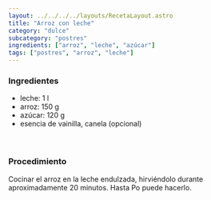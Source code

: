 ```yaml
---
layout: ../../../../layouts/RecetaLayout.astro
title: "Arroz con leche"
category: "dulce"
subcategory: "postres"
ingredients: ["arroz", "leche", "azúcar"]
tags: ["postres", "arroz", "leche"]
---
```


<!-- ## Arroz con leche -->

### Ingredientes

- leche: 1 l
- arroz: 150 g
- azúcar: 120 g
- esencia de vainilla, canela (opcional)
<br><br><br>

### Procedimiento

Cocinar el arroz en la leche endulzada, hirviéndolo durante aproximadamente 20 minutos.
Hasta Po puede hacerlo.
